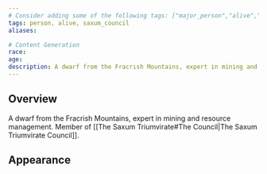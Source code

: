 ```yaml
---
# Consider adding some of the following tags: ["major_person","alive","dead"]
tags: person, alive, saxum_council
aliases:

# Content Generation
race:
age:
description: A dwarf from the Fracrish Mountains, expert in mining and resource management.
---
```

## Overview
A dwarf from the Fracrish Mountains, expert in mining and resource management. Member of [[The Saxum Triumvirate#The Council|The Saxum Triumvirate Council]].
## Appearance
